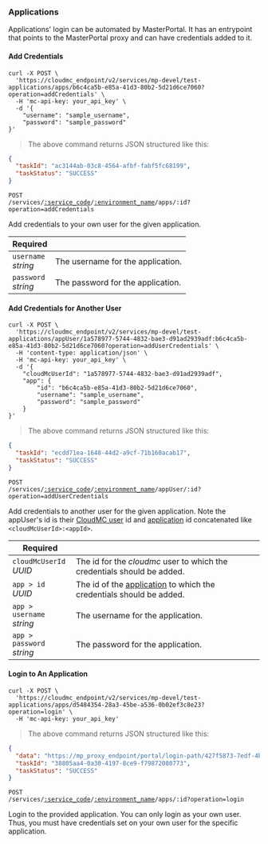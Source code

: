 ### Applications

Applications' login can be automated by MasterPortal. It has an entrypoint that points to the MasterPortal proxy and can have credentials added to it. 

#### Add Credentials

```shell
curl -X POST \
  'https://cloudmc_endpoint/v2/services/mp-devel/test-applications/apps/b6c4ca5b-e85a-41d3-80b2-5d21d6ce7060?operation=addCredentials' \
  -H 'mc-api-key: your_api_key' \
  -d '{
	"username": "sample_username",
	"password": "sample_password"
}'
```
> The above command returns JSON structured like this:

```json
{
  "taskId": "ac3144ab-03c8-4564-afbf-fabf5fc68199",
  "taskStatus": "SUCCESS"
}
```
<code>POST /services/<a href="#administration-service-connections">:service_code</a>/<a href="#administration-environments">:environment_name</a>/apps/:id?operation=addCredentials</code>

Add credentials to your own user for the given application.

Required | &nbsp;
---------- | -----
`username`<br/>*string* | The username for the application.
`password`<br/>*string* | The password for the application.

#### Add Credentials for Another User

```shell
curl -X POST \
  'https://cloudmc_endpoint/v2/services/mp-devel/test-applications/appUser/1a578977-5744-4832-bae3-d91ad2939adf:b6c4ca5b-e85a-41d3-80b2-5d21d6ce7060?operation=addUserCredentials' \
  -H 'content-type: application/json' \
  -H 'mc-api-key: your_api_key' \
  -d '{
	"cloudMcUserId": "1a578977-5744-4832-bae3-d91ad2939adf",
	"app": {
		"id": "b6c4ca5b-e85a-41d3-80b2-5d21d6ce7060",
		"username": "sample_username",
		"password": "sample_password"
	}
}'
```
> The above command returns JSON structured like this:

```json
{
  "taskId": "ecdd71ea-1648-44d2-a9cf-71b160acab17",
  "taskStatus": "SUCCESS"
}
```

<code>POST /services/<a href="#administration-service-connections">:service_code</a>/<a href="#administration-environments">:environment_name</a>/appUser/:id?operation=addUserCredentials</code>

Add credentials to another user for the given application. Note the appUser's id
is their [CloudMC user](#administration-users) id and [application](#masterportal-applications) id concatenated like `<cloudMcUserId>:<appId>`.

Required | &nbsp;
---------- | -----
`cloudMcUserId`<br/>*UUID* | The id for the *cloudmc* user to which the credentials should be added.
`app > id`<br/>*UUID* | The id of the [application](#masterportal-applications) to which the credentials should be added.
`app > username`<br/>*string* | The username for the application.
`app > password`<br/>*string* | The password for the application.

#### Login to An Application

```shell
curl -X POST \
  'https://cloudmc_endpoint/v2/services/mp-devel/test-applications/apps/d5484354-28a3-45be-a536-0b02ef3c8e23?operation=login' \
  -H 'mc-api-key: your_api_key' 
```
> The above command returns JSON structured like this:

```json
{    
  "data": "https://mp_proxy_endpoint/portal/login-path/427f5873-7edf-4bba-ba65-8c927776da81/d5484354-28a3-45be-a536-0b02ef3c8e23/datadog-ukqrqhie/f59139e1-82e5-4526-bd5d-04c777a55f2a/b7f0bdd5-b544-d07e-ee56-4ee0d1a8a9c3",
  "taskId": "38805aa4-0a30-4197-8ce9-f79872080773",
  "taskStatus": "SUCCESS"
}
```

  <code>POST /services/<a href="#administration-service-connections">:service_code</a>/<a href="#administration-environments">:environment_name</a>/apps/:id?operation=login</code>

  Login to the provided application. You can only login as your own user. Thus, you must have credentials set on your own user for the specific application.


